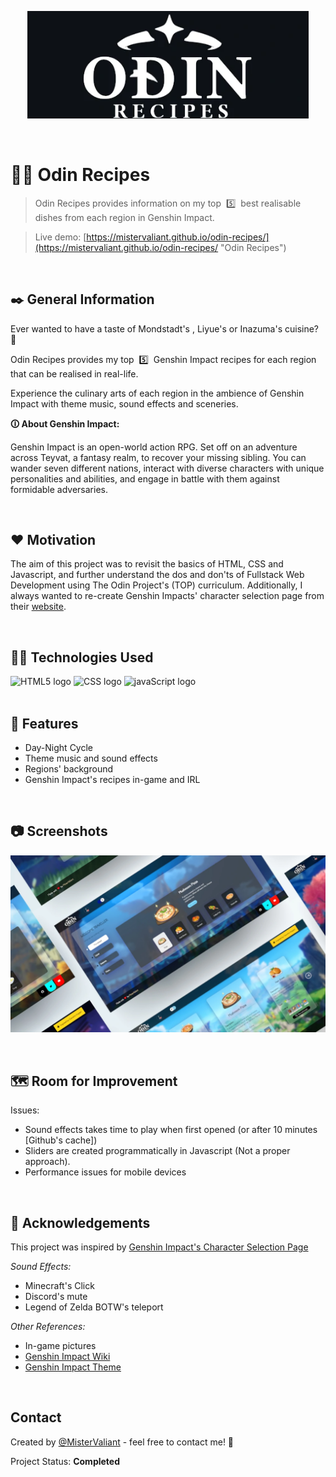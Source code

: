 <p align="center">
  <a target='_blank' href='https://mistervaliant.github.io/odin-recipes/'>
    <img width=450px src="images/showcase/git-logo.webp" alt="Odin recipes" title='Odin Recipes'/>
  </a>
</p>

<br/>

# 👩‍🍳 Odin Recipes 
> Odin Recipes provides information on my top&nbsp;  5️⃣&nbsp; best realisable dishes from each region in Genshin Impact.

>Live demo:
[https://mistervaliant.github.io/odin-recipes/](https://mistervaliant.github.io/odin-recipes/ "Odin Recipes")

<br/>

## ✒️ General Information 
Ever wanted to have a taste of Mondstadt's , Liyue's or Inazuma's cuisine? 🤔

Odin Recipes provides my top&nbsp; 5️⃣&nbsp; Genshin Impact recipes for each region that can be realised in real-life.

Experience the culinary arts of each region in the ambience of Genshin Impact with theme music, sound effects and sceneries.

**🛈 About Genshin Impact:**

Genshin Impact is an open-world action RPG. Set off on an adventure across Teyvat, a fantasy realm, to recover your missing sibling. You can wander seven different nations, interact with diverse characters with unique personalities and abilities, and engage in battle with them against formidable adversaries. 


<br/>

## ❤️ Motivation
The aim of this project was to revisit the basics of HTML, CSS and Javascript, and further understand the dos and don'ts of Fullstack Web Development using The Odin Project's (TOP) curriculum. Additionally, I always wanted to re-create Genshin Impacts' character selection page from their [website](https://genshin.hoyoverse.com/en/ "Genshin Impact").


<br/>

## 👨‍💻 Technologies Used
<div align="left">
  <img title='HTML' src="https://cdn.jsdelivr.net/gh/devicons/devicon/icons/html5/html5-original.svg" height="42" width="58" alt="HTML5 logo"  />
  <img title='CSS' src="https://cdn.jsdelivr.net/gh/devicons/devicon/icons/css3/css3-original.svg" height="42" width="58" alt="CSS logo"  />
  <img title='JavaScript' src="https://cdn.jsdelivr.net/gh/devicons/devicon/icons/javascript/javascript-original.svg" height="42" width="58" alt="javaScript logo"  />
</div>

<br/>

## 📌 Features

- Day-Night Cycle
- Theme music and sound effects
- Regions' background
- Genshin Impact's recipes in-game and IRL

<br/>

## 📷 Screenshots
![Website showcase](images/showcase/website-showcase.webp)

<br/>

## 🗺️ Room for Improvement
Issues:
- Sound effects takes time to play when first opened (or after 10 minutes [Github's cache])
- Sliders are created programmatically in Javascript (Not a proper approach).
- Performance issues for mobile devices

<br/>

## 🔗 Acknowledgements
This project was inspired by [Genshin Impact's Character Selection Page](https://genshin.hoyoverse.com/en/ "Genshin Impact")

_Sound Effects:_
- Minecraft's Click
- Discord's mute
- Legend of Zelda BOTW's teleport

_Other References:_
- In-game pictures
- [Genshin Impact Wiki](https://genshin-impact.fandom.com/wiki/Genshin_Impact_Wiki "Genshin Impact Wiki")
- [Genshin Impact Theme](https://www.youtube.com/watch?v=Mcz3yZSUVI8 "Genshin Impact Youtube")

<br/>

## Contact
Created by [@MisterValiant](https://github.com/MisterValiant) - feel free to contact me! 📧

Project Status: **Completed**

